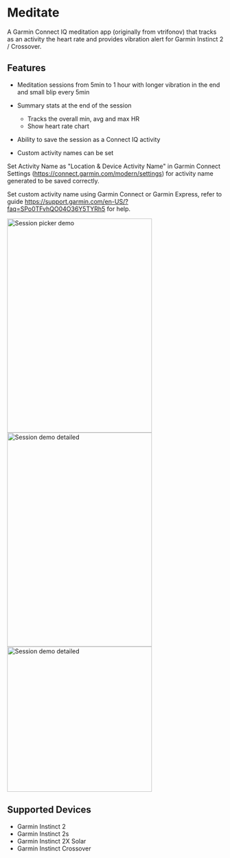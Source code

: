 # Meditate

A Garmin Connect IQ meditation app (originally from vtrifonov) that tracks as an activity the heart rate and provides vibration alert for Garmin Instinct 2 / Crossover.

## Features

- Meditation sessions from 5min to 1 hour with longer vibration in the end and small blip every 5min

- Summary stats at the end of the session
    - Tracks the overall min, avg and max HR
    - Show heart rate chart

- Ability to save the session as a Connect IQ activity

- Custom activity names can be set

Set Activity Name as "Location & Device Activity Name" in Garmin Connect Settings (https://connect.garmin.com/modern/settings) for activity name generated to be saved correctly.

Set custom activity name using Garmin Connect or Garmin Express, refer to guide https://support.garmin.com/en-US/?faq=SPo0TFvhQO04O36Y5TYRh5 for help.

<img src="userGuideScreenshots/CoverImage1.gif" alt="Session picker demo" width="337" height="497"/>
<img src="userGuideScreenshots/CoverImage0.gif" alt="Session demo detailed" width="337" height="497"/>
<img src="userGuideScreenshots/CoverImage3.png" alt="Session demo detailed" width="337" height="337"/>

## Supported Devices
- Garmin Instinct 2
- Garmin Instinct 2s
- Garmin Instinct 2X Solar
- Garmin Instinct Crossover